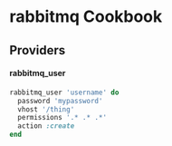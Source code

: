rabbitmq Cookbook
=================

## Providers

#### rabbitmq_user

```ruby
rabbitmq_user 'username' do
  password 'mypassword'
  vhost '/thing'
  permissions '.* .* .*'
  action :create
end
```
